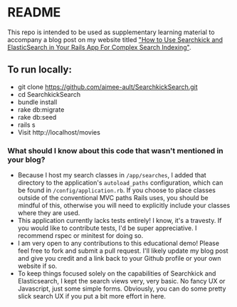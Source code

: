 # README

This repo is intended to be used as supplementary learning material to accompany a blog post on my website titled 
["How to Use Searchkick and ElasticSearch in Your Rails App For Complex Search Indexing"](http://aimeeault.com/2016/02/05/how-to-use-searchkick-and-elasticsearch-in-your-rails-app-for-complex-search-indexing/).

## To run locally:

* git clone https://github.com/aimee-ault/SearchkickSearch.git
* cd SearchkickSearch
* bundle install
* rake db:migrate
* rake db:seed
* rails s
* Visit http://localhost/movies

### What should I know about this code that wasn't mentioned in your blog?
* Because I host my search classes in `/app/searches`, I added that directory to the application's `autoload_paths` configuration, which can be found in `/config/application.rb`. If you choose to place classes outside of the conventional MVC paths Rails uses, you should be mindful of this, otherwise you will need to explicitly include your classes where they are used.
* This application currently lacks tests entirely! I know, it's a travesty. If you would like to contribute tests, I'd be super appreciative. I recommend rspec or minitest for doing so. 
* I am very open to any contributions to this educational demo! Please feel free to fork and submit a pull request. I'll likely update my blog post and give you credit and a link back to your Github profile or your own website if so.
* To keep things focused solely on the capabilities of Searchkick and Elasticsearch, I kept the search views very, very basic. No fancy UX or Javascript, just some simple forms. Obviously, you can do some pretty slick search UX if you put a bit more effort in here.
